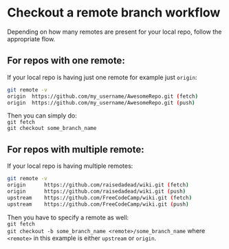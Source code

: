 # Checkout a remote branch workflow

Depending on how many remotes are present for your local repo, follow the appropriate flow.

## For repos with one remote:

If your local repo is having just one remote for example just `origin`:

```sh
git remote -v
origin  https://github.com/my_username/AwesomeRepo.git (fetch)
origin  https://github.com/my_username/AwesomeRepo.git (push)
```

Then you can simply do:<br>
`git fetch`<br>
`git checkout some_branch_name`

## For repos with multiple remote:

If your local repo is having multiple remotes:

```sh
git remote -v
origin      https://github.com/raisedadead/wiki.git (fetch)
origin      https://github.com/raisedadead/wiki.git (push)
upstream    https://github.com/FreeCodeCamp/wiki.git (fetch)
upstream    https://github.com/FreeCodeCamp/wiki.git (push)
```

Then you have to specify a remote as well:  
`git fetch`  
`git checkout -b some_branch_name <remote>/some_branch_name`
where `<remote>` in this example is either `upstream` or `origin`.
